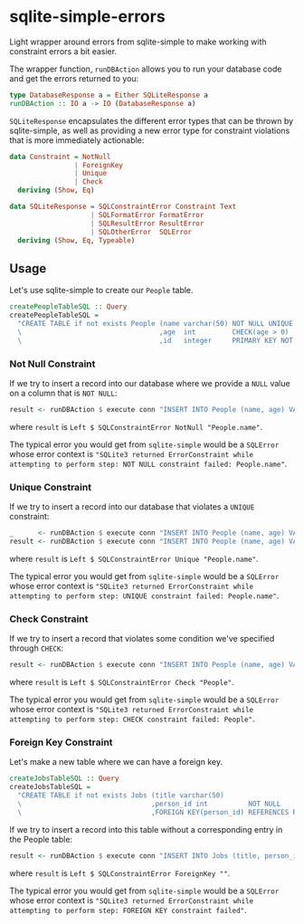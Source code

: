 # sqlite-simple-errors
Light wrapper around errors from sqlite-simple to make working with constraint errors a bit easier.

The wrapper function, ```runDBAction``` allows you to run your database code and get the errors returned to you:

```haskell
type DatabaseResponse a = Either SQLiteResponse a
runDBAction :: IO a -> IO (DatabaseResponse a)
```

```SQLiteResponse``` encapsulates the different error types that can be thrown by sqlite-simple, as well as providing a new error type for constraint violations that is more immediately actionable:

```haskell
data Constraint = NotNull
                | ForeignKey
                | Unique
                | Check
  deriving (Show, Eq)

data SQLiteResponse = SQLConstraintError Constraint Text
                    | SQLFormatError FormatError
                    | SQLResultError ResultError
                    | SQLOtherError  SQLError
  deriving (Show, Eq, Typeable)
```

## Usage
Let's use sqlite-simple to create our ```People``` table.

```haskell
createPeopleTableSQL :: Query
createPeopleTableSQL =
  "CREATE TABLE if not exists People (name varchar(50) NOT NULL UNIQUE        \
  \                                  ,age  int         CHECK(age > 0)         \
  \                                  ,id   integer     PRIMARY KEY NOT NULL); "
```

### Not Null Constraint
If we try to insert a record into our database where we provide a ```NULL``` value on a column that is ```NOT NULL```:

```haskell
result <- runDBAction $ execute conn "INSERT INTO People (name, age) VALUES (?, ?)" ( (Nothing, 10) :: (Maybe Text, Int) )
```

where ```result``` is ```Left $ SQLConstraintError NotNull "People.name"```.

The typical error you would get from ```sqlite-simple``` would be a ```SQLError``` whose error context is ```"SQLite3 returned ErrorConstraint while attempting to perform step: NOT NULL constraint failed: People.name"```.

### Unique Constraint
If we try to insert a record into our database that violates a ```UNIQUE``` constraint:

```haskell
_      <- runDBAction $ execute conn "INSERT INTO People (name, age) VALUES (?, ?)" ( ("Joe", 10) :: (Text, Int) )
result <- runDBAction $ execute conn "INSERT INTO People (name, age) VALUES (?, ?)" ( ("Joe", 10) :: (Text, Int) )
```

where ```result``` is ```Left $ SQLConstraintError Unique "People.name"```.

The typical error you would get from ```sqlite-simple``` would be a ```SQLError``` whose error context is ```"SQLite3 returned ErrorConstraint while attempting to perform step: UNIQUE constraint failed: People.name"```.

### Check Constraint
If we try to insert a record that violates some condition we've specified through ```CHECK```:

```haskell
result <- runDBAction $ execute conn "INSERT INTO People (name, age) VALUES (?, ?)" ( ("Joe", 0) :: (Text, Int) )
```

where ```result``` is ```Left $ SQLConstraintError Check "People"```.

The typical error you would get from ```sqlite-simple``` would be a ```SQLError``` whose error context is ```"SQLite3 returned ErrorConstraint while attempting to perform step: CHECK constraint failed: People"```.

### Foreign Key Constraint
Let's make a new table where we can have a foreign key.

```haskell
createJobsTableSQL :: Query
createJobsTableSQL =
  "CREATE TABLE if not exists Jobs (title varchar(50)                              \
  \                                ,person_id int          NOT NULL                \
  \                                ,FOREIGN KEY(person_id) REFERENCES People(id)); "
```

If we try to insert a record into this table without a corresponding entry in the People table:

```haskell
result <- runDBAction $ execute conn "INSERT INTO Jobs (title, person_id) VALUES (?, ?)" (("coder", -1) :: (Text, Int))
```

where ```result``` is ```Left $ SQLConstraintError ForeignKey ""```.

The typical error you would get from ```sqlite-simple``` would be a ```SQLError``` whose error context is ```"SQLite3 returned ErrorConstraint while attempting to perform step: FOREIGN KEY constraint failed"```.
